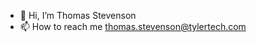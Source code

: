 - 👋 Hi, I’m Thomas Stevenson
- 📫 How to reach me thomas.stevenson@tylertech.com

<!---
TomGitBytes/TomGitBytes is a ✨ special ✨ repository because its `README.md` (this file) appears on your GitHub profile.
You can click the Preview link to take a look at your changes.
--->
